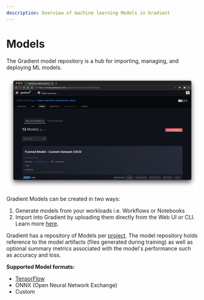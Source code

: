 ```yaml
---
description: Overview of machine learning Models in Gradient
---
```


# Models

The Gradient model repository is a hub for importing, managing, and deploying ML models. 

![Models are available within projects](../../.gitbook/assets/screen-shot-2021-01-18-at-10.12.57-pm%20%282%29.png)

Gradient Models can be created in two ways: 

1. Generate models from your workloads i.e. Workflows or Notebooks
2. Import into Gradient by uploading them directly from the Web UI or CLI. Learn more [here](create-a-model/).

Gradient has a repository of Models per [project](../../get-started/managing-projects/). The model repository holds reference to the model artifacts \(files generated during training\) as well as optional summary metrics associated with the model's performance such as accuracy and loss.

**Supported Model formats:**

* [TensorFlow](https://www.tensorflow.org/guide/saved_model)
* ONNX \(Open Neural Network Exchange\) 
* Custom

